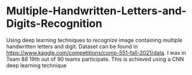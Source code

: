 # Multiple-Handwritten-Letters-and-Digits-Recognition
Using deep learning techniques to recognize image containing multiple handwritten letters and digit. Dataset can be found in https://www.kaggle.com/competitions/comp-551-fall-2021/data. I was in Team 88 19th out of 90 teams participate. This is achieved using a CNN deep learning technique
